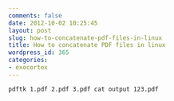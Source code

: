 ```yaml
---
comments: false
date: 2012-10-02 10:25:45
layout: post
slug: how-to-concatenate-pdf-files-in-linux
title: How to concatenate PDF files in linux
wordpress_id: 365
categories:
- exocortex
---
```


```bash
pdftk 1.pdf 2.pdf 3.pdf cat output 123.pdf
```
